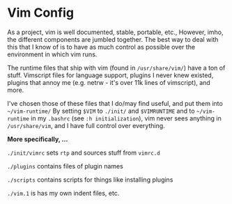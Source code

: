 Vim Config
==========

As a project, vim is well documented, stable, portable, etc.,
However, imho, the different components are jumbled together.
The best way to deal with this that I know of is to have
as much control as possible over the environment in which vim runs.

The runtime files that ship with vim (found in `/usr/share/vim/`) have a ton of stuff.
Vimscript files for language support,
plugins I never knew existed,
plugins that annoy me (e.g. netrw - it's over 11k lines of vimscript),
and more.

I've chosen those of these files that I do/may find useful,
and put them into `~/vim-runtime/`
By setting `$VIM` to `./init/` and `$VIMRUNTIME` and to `~/vim-runtime` in my `.bashrc` (see `:h initialization`),
vim never sees anything in `/usr/share/vim`,
and I have full control over everything.

**More specifically, ...**

`./init/vimrc` sets `rtp` and sources stuff from `vimrc.d`

`./plugins` contains files of plugin names

`./scripts` contains scripts for things like installing plugins

`./vim.1` is has my own indent files, etc.

